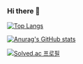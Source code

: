 ### Hi there 👋


[![Top Langs](https://github-readme-stats.vercel.app/api/top-langs/?username=seungtoctoc)](https://github.com/anuraghazra/github-readme-stats)

[![Anurag's GitHub stats](https://github-readme-stats.vercel.app/api?username=seungtoctoc)](https://github.com/anuraghazra/github-readme-stats)

[![Solved.ac
프로필](http://mazassumnida.wtf/api/v2/generate_badge?boj=dltmxor31)](https://solved.ac/dltmxor31)
